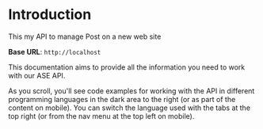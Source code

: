 # Introduction

This my API to manage Post on a new web site

<aside>
    <strong>Base URL</strong>: <code>http://localhost</code>
</aside>

This documentation aims to provide all the information you need to work with our ASE API.

<aside>As you scroll, you'll see code examples for working with the API in different programming languages in the dark area to the right (or as part of the content on mobile).
You can switch the language used with the tabs at the top right (or from the nav menu at the top left on mobile).</aside>

